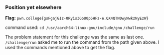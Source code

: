 ### Position yet elsewhere

**Flag:** `pwn.college{gsFgajGIz-0Ryis3GoU0p5HFz-e.QX4QTN0wyNwkzNyEzW}`

command used: 
`cd /usr/aarch64-linux-gnu/include/gnu`
`/challenge/run`

The problem statement for this challenge was the same as last one. 
`/challenge/run` asked me to run the command from the path given above. 
I used the commands mentioned above to get the flag. 



